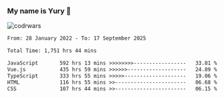 ### My name is Yury 👋 
![codrwars](https://www.codewars.com/users/litury/badges/micro) 


<!--START_SECTION:waka-->

```txt
From: 28 January 2022 - To: 17 September 2025

Total Time: 1,751 hrs 44 mins

JavaScript       592 hrs 13 mins >>>>>>>>-----------------   33.81 %
Vue.js           435 hrs 59 mins >>>>>>-------------------   24.89 %
TypeScript       333 hrs 55 mins >>>>>--------------------   19.06 %
HTML             116 hrs 55 mins >>-----------------------   06.68 %
CSS              107 hrs 44 mins >>-----------------------   06.15 %
```

<!--END_SECTION:waka-->

